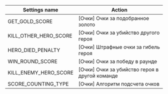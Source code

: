 | Settings name | Action |
|---------------|--------|
| GET_GOLD_SCORE | [Очки] Очки за подобранное золото |
| KILL_OTHER_HERO_SCORE | [Очки] Очки за убийство другого героя |
| HERO_DIED_PENALTY | [Очки] Штрафные очки за гибель героя |
| WIN_ROUND_SCORE | [Очки] Очки за победу в раунде |
| KILL_ENEMY_HERO_SCORE | [Очки] Очки за убийство героя в другой команде |
| SCORE_COUNTING_TYPE | [Очки] Алгоритм подсчета очков |
